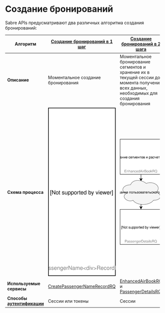 # Создание бронирований

Sabre APIs предусматривают два различных алгоритма создания бронирований:

| Алгоритм | **[Создание бронирований в 1 шаг](create-booking-1step.md)** | **[Создание бронирований в 2 шага](create-booking-2steps.md)** |
|---|---|---|
| **Описание** | Моментальное создание бронирования | Моментальное бронирование сегментов и хранение их в текущей сессии до момента получения всех данных, необходимых для создания бронирования |
| **Схема процесса** | <img src="assets/svg/create-booking/1step.svg"/> | <img src="assets/svg/create-booking/2steps.svg"/> |
| **Используемые сервисы** | [CreatePassengerNameRecordRQ](https://developer.sabre.com/docs/read/soap_apis/air/book/create_passenger_name_record) | [EnhancedAirBookRQ](https://developer.sabre.com/docs/read/soap_apis/air/book/orchestrated_air_booking) и [PassengerDetailsRQ](https://developer.sabre.com/docs/soap_apis/management/itinerary/Passenger_Details) |
| **Способы [аутентификации](authentication.md)** | Сессии или токены | Сессии |